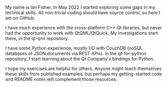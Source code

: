 My name is Ian Fisher. In May 2022 I started exploring some gaps in my technical skills. All non-trivial coding should have source control, so here I am on GitHub.

I have much experience with the cross-platform C++ Qt libraries, but never had the opportunity to work with QtQML/QtQuick. My investigations start there, in the qt-qml repository.

I have some Python experience, mostly I/O with CouchDB (noSQL databases of JSON documents via REST APIs). In the qt-for-python repository, I start learning about the Qt Company's bindings for Python.

I hope my exercises are helpful for others. Anyone might teach themselves these skills from published examples, but perhaps my getting-started code and README notes will complement those resources.
